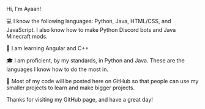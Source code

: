 Hi, I'm Ayaan!

💻 I know the following languages: Python, Java, HTML/CSS, and JavaScript. I also know how to make Python Discord bots and Java Minecraft mods.

📖 I am learning Angular and C++

🎓 I am proficient, by my standards, in Python and Java. These are the languages I know how to do the most in.

💾 Most of my code will be posted here on GitHub so that people can use my smaller projects to learn and make bigger projects.

Thanks for visiting my GitHub page, and have a great day!
